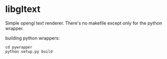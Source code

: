 libgltext
=========

Simple opengl text renderer.
There's no makefile except only for the python wrapper.


building python wrappers:

    cd pywrapper
    python setup.py build

